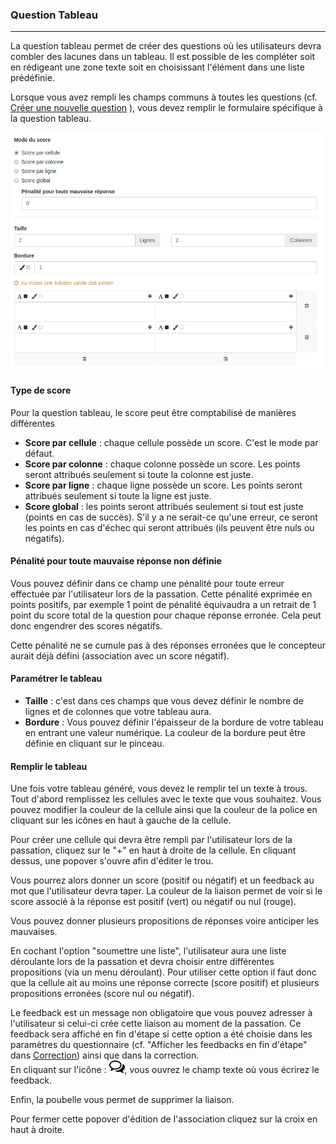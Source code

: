 ### Question Tableau

---

La question tableau permet de créer des questions où les utilisateurs devra combler des lacunes dans un tableau. Il est possible de les compléter soit en rédigeant une zone texte soit en choisissant l'élément dans une liste prédéfinie.


Lorsque vous avez rempli les champs communs à toutes les questions \(cf. [Créer une nouvelle question](create_new_question.md) \), vous devez remplir le formulaire spécifique à la question tableau.

![](images/quiz-fig54.png)

#### Type de score

Pour la question tableau, le score peut être comptabilisé de manières différentes

- **Score par cellule** : chaque cellule possède un score. C'est le mode par défaut.
- **Score par colonne** : chaque colonne possède un score. Les points seront attribués seulement si toute la colonne est juste.
- **Score par ligne** : chaque ligne possède un score. Les points seront attribués seulement si toute la ligne est juste.
- **Score global** : les points seront attribués seulement si tout est juste \(points en cas de succès\). S'il y a ne serait-ce qu'une erreur, ce seront les points en cas d'échec qui seront attribués \(ils peuvent être nuls ou négatifs\).



#### Pénalité pour toute mauvaise réponse non définie

Vous pouvez définir dans ce champ une pénalité pour toute erreur effectuée par l'utilisateur lors de la passation. Cette pénalité exprimée en points positifs, par exemple 1 point de pénalité équivaudra a un retrait de 1 point du score total de la question pour chaque réponse erronée. Cela peut donc engendrer des scores négatifs.

Cette pénalité ne se cumule pas à des réponses erronées que le concepteur aurait déjà défini \(association avec un score négatif\).


#### Paramétrer le tableau

- **Taille** : c'est dans ces champs que vous devez définir le nombre de lignes et de colonnes que votre tableau aura.
- **Bordure** : Vous pouvez définir l'épaisseur de la bordure de votre tableau en entrant une valeur numérique. La couleur de la bordure peut être définie en cliquant sur le pinceau.

#### Remplir le tableau

Une fois votre tableau généré, vous devez le remplir tel un texte à trous. 
Tout d'abord remplissez les cellules avec le texte que vous souhaitez. Vous pouvez modifier la couleur de la cellule ainsi que la couleur de la police en cliquant sur les icônes en haut à gauche de la cellule.

Pour créer une cellule qui devra être rempli par l'utilisateur lors de la passation, cliquez sur le "+" en haut à droite de la cellule. En cliquant dessus, une popover s'ouvre afin d'éditer le trou. 

Vous pourrez alors donner un score \(positif ou négatif\) et un feedback au mot que l'utilisateur devra taper. La couleur de la liaison permet de voir si le score associé à la réponse est positif \(vert\) ou négatif ou nul \(rouge\).

Vous pouvez donner plusieurs propositions de réponses voire anticiper les mauvaises.

En cochant l'option "soumettre une liste", l'utilisateur aura une liste déroulante lors de la passation et devra choisir entre différentes propositions (via un menu déroulant).  Pour utiliser cette option il faut donc que la cellule ait au moins une réponse correcte (score positif) et plusieurs propositions erronées (score nul ou négatif).

Le feedback est un message non obligatoire que vous pouvez adresser à l'utilisateur si celui-ci crée cette liaison au moment de la passation. Ce feedback sera affiché en fin d'étape si cette option a été choisie dans les paramètres du questionnaire \(cf. "Afficher les feedbacks en fin d'étape" dans  [Correction](quiz_parameters_correction.md)\) ainsi que dans la correction.  
En cliquant sur l'icône  : ![](images/quiz-fig20.png), vous ouvrez le champ texte où vous écrirez le feedback.

Enfin, la poubelle vous permet de supprimer la liaison.

Pour fermer cette popover d'édition de l'association cliquez sur la croix en haut à droite.





